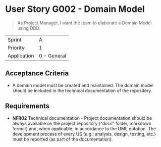 # User Story G002 - Domain Model

> As Project Manager, I want the team to elaborate a Domain Model using DDD.

|             |             |
| ----------- | ----------- |
| Sprint      | A           |
| Priority    | 1           |
| Application | 0 - General |

## Acceptance Criteria

- A domain model must be created and maintained. The domain model should be included in the technical documentation of the repository.

## Requirements

- **NFR02** Technical documentation - Project documentation should be always available on the project repository ("docs" folder, markdown format) and, when applicable, in accordance to the UML notation. The development process of every US (e.g.: analysis, design, testing, etc.) must be reported (as part of the documentation).
